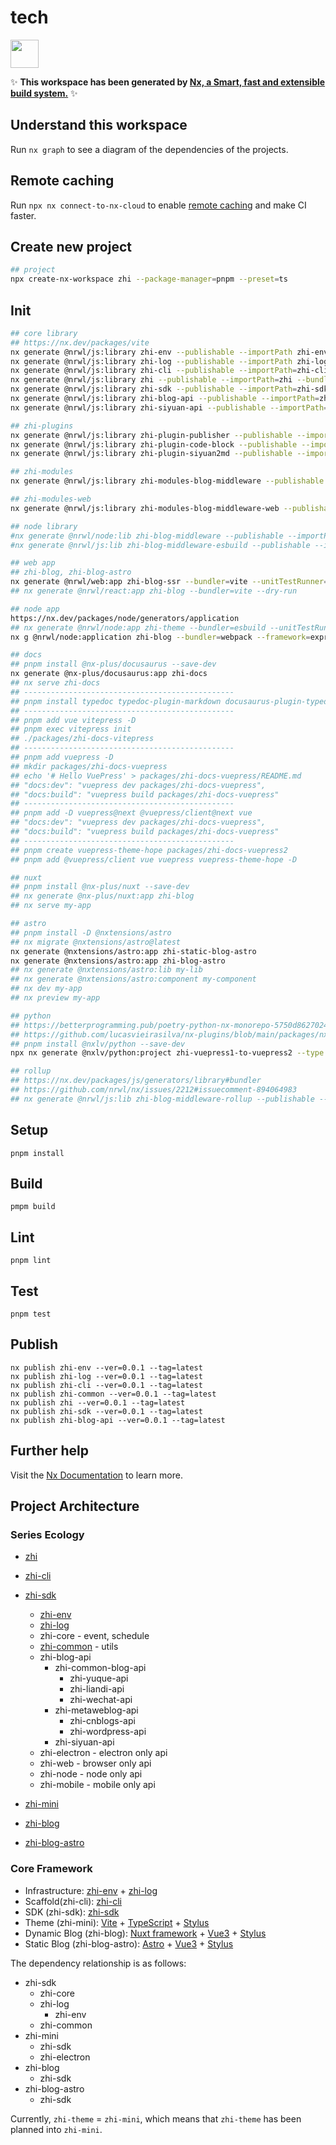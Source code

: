 # tech

<a alt="Nx logo" href="https://nx.dev" target="_blank" rel="noreferrer"><img src="https://raw.githubusercontent.com/nrwl/nx/master/images/nx-logo.png" width="45"></a>

✨ **This workspace has been generated by [Nx, a Smart, fast and extensible build system.](https://nx.dev)** ✨

## Understand this workspace

Run `nx graph` to see a diagram of the dependencies of the projects.

## Remote caching

Run `npx nx connect-to-nx-cloud` to enable [remote caching](https://nx.app) and make CI faster.

## Create new project

```bash
## project
npx create-nx-workspace zhi --package-manager=pnpm --preset=ts 
```

## Init

```bash
## core library
## https://nx.dev/packages/vite
nx generate @nrwl/js:library zhi-env --publishable --importPath zhi-env --bundler=vite --unitTestRunner=vitest
nx generate @nrwl/js:library zhi-log --publishable --importPath zhi-log --bundler=vite --unitTestRunner=vitest
nx generate @nrwl/js:library zhi-cli --publishable --importPath=zhi-cli  --bundler=vite --unitTestRunner=vitest
nx generate @nrwl/js:library zhi --publishable --importPath=zhi --bundler=vite --unitTestRunner=vitest
nx generate @nrwl/js:library zhi-sdk --publishable --importPath=zhi-sdk  --bundler=vite --unitTestRunner=vitest
nx generate @nrwl/js:library zhi-blog-api --publishable --importPath=zhi-blog-api  --bundler=vite --unitTestRunner=vitest
nx generate @nrwl/js:library zhi-siyuan-api --publishable --importPath=zhi-siyuan-api  --bundler=vite --unitTestRunner=vitest

## zhi-plugins
nx generate @nrwl/js:library zhi-plugin-publisher --publishable --importPath=zhi-plugin-publisher --bundler=vite --unitTestRunner=vitest
nx generate @nrwl/js:library zhi-plugin-code-block --publishable --importPath=zhi-plugin-code-block --bundler=vite --unitTestRunner=vitest
nx generate @nrwl/js:library zhi-plugin-siyuan2md --publishable --importPath=zhi-plugin-siyuan2md --bundler=vite --unitTestRunner=vitest

## zhi-modules
nx generate @nrwl/js:library zhi-modules-blog-middleware --publishable --importPath=zhi-modules-blog-middleware --bundler=vite --unitTestRunner=vitest

## zhi-modules-web
nx generate @nrwl/js:library zhi-modules-blog-middleware-web --publishable --importPath=zhi-modules-blog-middleware-web --bundler=vite --unitTestRunner=vitest

## node library
#nx generate @nrwl/node:lib zhi-blog-middleware --publishable --importPath=zhi-blog-middleware
#nx generate @nrwl/js:lib zhi-blog-middleware-esbuild --publishable --importPath=zhi-blog-middleware-esbuild --bundler=esbuild

## web app
## zhi-blog, zhi-blog-astro
nx generate @nrwl/web:app zhi-blog-ssr --bundler=vite --unitTestRunner=vitest
## nx generate @nrwl/react:app zhi-blog --bundler=vite --dry-run

## node app
https://nx.dev/packages/node/generators/application
## nx generate @nrwl/node:app zhi-theme --bundler=esbuild --unitTestRunner=none --dry-run
nx g @nrwl/node:application zhi-blog --bundler=webpack --framework=express --docker=true --dry-run

## docs
## pnpm install @nx-plus/docusaurus --save-dev
nx generate @nx-plus/docusaurus:app zhi-docs
## nx serve zhi-docs
## -----------------------------------------------
## pnpm install typedoc typedoc-plugin-markdown docusaurus-plugin-typedoc --save-dev
## -----------------------------------------------
## pnpm add vue vitepress -D
## pnpm exec vitepress init
## ./packages/zhi-docs-vitepress
## -----------------------------------------------
## pnpm add vuepress -D
## mkdir packages/zhi-docs-vuepress
## echo '# Hello VuePress' > packages/zhi-docs-vuepress/README.md
## "docs:dev": "vuepress dev packages/zhi-docs-vuepress",
## "docs:build": "vuepress build packages/zhi-docs-vuepress"
## -----------------------------------------------
## pnpm add -D vuepress@next @vuepress/client@next vue
## "docs:dev": "vuepress dev packages/zhi-docs-vuepress",
## "docs:build": "vuepress build packages/zhi-docs-vuepress"
## -----------------------------------------------
## pnpm create vuepress-theme-hope packages/zhi-docs-vuepress2
## pnpm add @vuepress/client vue vuepress vuepress-theme-hope -D

## nuxt
## pnpm install @nx-plus/nuxt --save-dev
## nx generate @nx-plus/nuxt:app zhi-blog
## nx serve my-app

## astro
## pnpm install -D @nxtensions/astro
## nx migrate @nxtensions/astro@latest
nx generate @nxtensions/astro:app zhi-static-blog-astro
nx generate @nxtensions/astro:app zhi-blog-astro
## nx generate @nxtensions/astro:lib my-lib
## nx generate @nxtensions/astro:component my-component
## nx dev my-app
## nx preview my-app

## python
## https://betterprogramming.pub/poetry-python-nx-monorepo-5750d8627024
## https://github.com/lucasvieirasilva/nx-plugins/blob/main/packages/nx-python/README.md
## pnpm install @nxlv/python --save-dev
npx nx generate @nxlv/python:project zhi-vuepress1-to-vuepress2 --type application --description='zhi-vuepress1-to-vuepress2' --packageName=zhi-vuepress1-to-vuepress2 --moduleName=zhi_vuepress1_to_vuepress2

## rollup
## https://nx.dev/packages/js/generators/library#bundler
## https://github.com/nrwl/nx/issues/2212#issuecomment-894064983
## nx generate @nrwl/js:lib zhi-blog-middleware-rollup --publishable --importPath=zhi-blog-middleware-rollup --bundler=rollup
```

## Setup

```
pnpm install
```

## Build

```
pmpm build
```

## Lint

```
pnpm lint
```

## Test

```
pnpm test
```

## Publish

```
nx publish zhi-env --ver=0.0.1 --tag=latest
nx publish zhi-log --ver=0.0.1 --tag=latest
nx publish zhi-cli --ver=0.0.1 --tag=latest
nx publish zhi-common --ver=0.0.1 --tag=latest
nx publish zhi --ver=0.0.1 --tag=latest
nx publish zhi-sdk --ver=0.0.1 --tag=latest
nx publish zhi-blog-api --ver=0.0.1 --tag=latest
```

## Further help

Visit the [Nx Documentation](https://nx.dev) to learn more.

## Project Architecture

### Series Ecology

* [zhi](https://github.com/terwer/zhi)

* [zhi-cli](https://github.com/terwer/zhi-cli)

* [zhi-sdk](https://github.com/terwer/zhi-sdk)
  * [zhi-env](https://github.com/terwer/zhi-env)
  * [zhi-log](https://github.com/terwer/zhi-log)
  * zhi-core - event, schedule
  * [zhi-common](https://github.com/terwer/zhi-common) - utils
  * zhi-blog-api
    * zhi-common-blog-api
      * zhi-yuque-api
      * zhi-liandi-api
      * zhi-wechat-api
    * zhi-metaweblog-api
      * zhi-cnblogs-api
      * zhi-wordpress-api
    * zhi-siyuan-api
  * zhi-electron - electron only api
  * zhi-web - browser only api
  * zhi-node - node only api
  * zhi-mobile - mobile only api

* [zhi-mini](https://github.com/terwer/zhi-mini)
* [zhi-blog](https://github.com/terwer/zhi-blog)
* [zhi-blog-astro](https://github.com/terwer/zhi-blog-astro)

### Core Framework

- Infrastructure: [zhi-env](https://github.com/terwer/zhi-env) + [zhi-log](https://github.com/terwer/zhi-log)
- Scaffold(zhi-cli): [zhi-cli](https://github.com/terwer/zhi-cli)
- SDK (zhi-sdk): [zhi-sdk](https://github.com/terwer/zhi-sdk)
- Theme (zhi-mini): [Vite](https://vitejs.dev/) + [TypeScript](https://www.typescriptlang.org/) + [Stylus](https://stylus-lang.com/)
- Dynamic Blog (zhi-blog): [Nuxt framework](https://nuxt.com/) + [Vue3](https://vuejs.org/) + [Stylus](https://stylus-lang.com/)
- Static Blog (zhi-blog-astro): [Astro](https://astro.build/) + [Vue3](https://vuejs.org/) + [Stylus](https://stylus-lang.com/)

The dependency relationship is as follows:

* zhi-sdk
  * zhi-core
  * zhi-log
    * zhi-env
  * zhi-common
* zhi-mini
  * zhi-sdk
  * zhi-electron
* zhi-blog
  * zhi-sdk
* zhi-blog-astro
  * zhi-sdk

Currently, `zhi-theme` = `zhi-mini`, which means that `zhi-theme` has been planned into `zhi-mini`.
